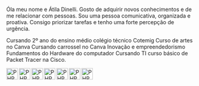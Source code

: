 Óla meu nome e Átila Dinelli.
Gosto de adquirir novos conhecimentos e de me relacionar com pessoas.
Sou uma pessoa comunicativa, organizada e proativa. 
Consigo priorizar tarefas e tenho uma forte percepção de urgência.


Cursando 2º ano do ensino médio colégio técnico Cotemig 
Curso de artes no Canva
Cursando carrossel no Canva
Inovação e empreendedorismo
Fundamentos do Hardware do computador
Cursando TI
curso básico de Packet Tracer na Cisco.

<img
 align="left"
  alt="PHP"
  title="PHP"
  width="30px"
  src="https://cdn.jsdelivr.net/gh/devicons/devicon@latest/icons/github/github-original-wordmark.svg" />


<img
  align="left"
  alt="PHP"
  title="PHP"
  width="30px"
  src="https://cdn.jsdelivr.net/gh/devicons/devicon@latest/icons/mysql/mysql-original.svg" />
  
  <img
  align="left"
  alt="PHP"
  title="PHP"
  width="30px"
  src="https://cdn.jsdelivr.net/gh/devicons/devicon@latest/icons/linux/linux-original.svg" />

                  
 <img
  align="left"
  alt="PHP"
  title="PHP"
  width="30px"
   src="https://cdn.jsdelivr.net/gh/devicons/devicon@latest/icons/ubuntu/ubuntu-original-wordmark.svg" />

   
  <img
     align="left"
  alt="PHP"
  title="PHP"
  width="30px"
    src="https://cdn.jsdelivr.net/gh/devicons/devicon@latest/icons/htmx/htmx-plain.svg" />

    
 <img
    align="left"
  alt="PHP"
  title="PHP"
  width="30px"
   src="https://cdn.jsdelivr.net/gh/devicons/devicon@latest/icons/css3/css3-original.svg" />


   
  <img
  align="left"
  alt="PHP"
  title="PHP"
  width="30px"
  src="https://cdn.jsdelivr.net/gh/devicons/devicon@latest/icons/javascript/javascript-original.svg" />
          
          
          
          
          
